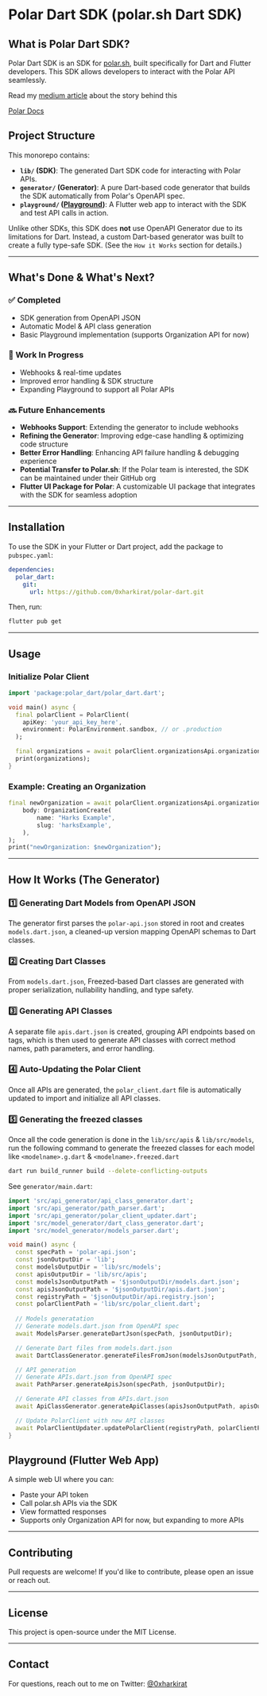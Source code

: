 # Polar Dart SDK (polar.sh Dart SDK)

## What is Polar Dart SDK?
Polar Dart SDK is an SDK for [polar.sh](https://polar.sh), built specifically for Dart and Flutter developers. This SDK allows developers to interact with the Polar API seamlessly.

Read my [medium article](https://medium.com/@0xharkirat/polar-dart-polar-sh-dart-sdk-what-who-why-how-424e88d20faf) about the story behind this

[Polar Docs](https://docs.polar.sh/documentation/welcome-to-polar) 

## Project Structure
This monorepo contains:

- **`lib/` (SDK)**: The generated Dart SDK code for interacting with Polar APIs.
- **`generator/` (Generator)**: A pure Dart-based code generator that builds the SDK automatically from Polar's OpenAPI spec.
- **`playground/` ([Playground](https://polar-dart.web.app/))**: A Flutter web app to interact with the SDK and test API calls in action.

Unlike other SDKs, this SDK does **not** use OpenAPI Generator due to its limitations for Dart. Instead, a custom Dart-based generator was built to create a fully type-safe SDK. (See the `How it Works` section for details.)

---

## What's Done & What's Next?
### ✅ Completed
- SDK generation from OpenAPI JSON
- Automatic Model & API class generation
- Basic Playground implementation (supports Organization API for now)

### 🚧 Work In Progress
- Webhooks & real-time updates
- Improved error handling & SDK structure
- Expanding Playground to support all Polar APIs

### 🔜 Future Enhancements
- **Webhooks Support**: Extending the generator to include webhooks
- **Refining the Generator**: Improving edge-case handling & optimizing code structure
- **Better Error Handling**: Enhancing API failure handling & debugging experience
- **Potential Transfer to Polar.sh**: If the Polar team is interested, the SDK can be maintained under their GitHub org
- **Flutter UI Package for Polar**: A customizable UI package that integrates with the SDK for seamless adoption

---

## Installation
To use the SDK in your Flutter or Dart project, add the package to `pubspec.yaml`:

```yaml
dependencies:
  polar_dart:
    git:
      url: https://github.com/0xharkirat/polar-dart.git
```

Then, run:

```sh
flutter pub get
```

---

## Usage
### Initialize Polar Client
```dart
import 'package:polar_dart/polar_dart.dart';

void main() async {
  final polarClient = PolarClient(
    apiKey: 'your_api_key_here',
    environment: PolarEnvironment.sandbox, // or .production
  );

  final organizations = await polarClient.organizationsApi.organizationsList();
  print(organizations);
}
```

### Example: Creating an Organization
```dart
final newOrganization = await polarClient.organizationsApi.organizationsCreate(
    body: OrganizationCreate(
        name: "Harks Example",
        slug: 'harksExample',
    ),
);
print("newOrganization: $newOrganization");
```

---

## How It Works (The Generator)

### 1️⃣ Generating Dart Models from OpenAPI JSON
The generator first parses the `polar-api.json` stored in root and creates `models.dart.json`, a cleaned-up version mapping OpenAPI schemas to Dart classes.

### 2️⃣ Creating Dart Classes
From `models.dart.json`, Freezed-based Dart classes are generated with proper serialization, nullability handling, and type safety.

### 3️⃣ Generating API Classes
A separate file `apis.dart.json` is created, grouping API endpoints based on tags, which is then used to generate API classes with correct method names, path parameters, and error handling.

### 4️⃣ Auto-Updating the Polar Client
Once all APIs are generated, the `polar_client.dart` file is automatically updated to import and initialize all API classes.

### 5️⃣ Generating the freezed classes
Once all the code generation is done in the `lib/src/apis` & `lib/src/models`, run the following command to generate the freezed classes for each model like `<modelname>.g.dart` & `<modelname>.freezed.dart`
```sh
dart run build_runner build --delete-conflicting-outputs 
```

See `generator/main.dart`:
```dart
import 'src/api_generator/api_class_generator.dart';
import 'src/api_generator/path_parser.dart';
import 'src/api_generator/polar_client_updater.dart';
import 'src/model_generator/dart_class_generator.dart';
import 'src/model_generator/models_parser.dart';

void main() async {
  const specPath = 'polar-api.json';
  const jsonOutputDir = 'lib';
  const modelsOutputDir = 'lib/src/models';
  const apisOutputDir = 'lib/src/apis';
  const modelsJsonOutputPath = '$jsonOutputDir/models.dart.json';
  const apisJsonOutputPath = '$jsonOutputDir/apis.dart.json';
  const registryPath = '$jsonOutputDir/api.registry.json';
  const polarClientPath = 'lib/src/polar_client.dart';
  
  // Models generatation
  // Generate models.dart.json from OpenAPI spec
  await ModelsParser.generateDartJson(specPath, jsonOutputDir);

  // Generate Dart files from models.dart.json
  await DartClassGenerator.generateFilesFromJson(modelsJsonOutputPath, modelsOutputDir);

  // API generation
  // Generate APIs.dart.json from OpenAPI spec
  await PathParser.generateApisJson(specPath, jsonOutputDir);

  // Generate API classes from APIs.dart.json
  await ApiClassGenerator.generateApiClasses(apisJsonOutputPath, apisOutputDir, jsonOutputDir);

  // Update PolarClient with new API classes
  await PolarClientUpdater.updatePolarClient(registryPath, polarClientPath);
}
```

## Playground (Flutter Web App)
A simple web UI where you can:
- Paste your API token
- Call polar.sh APIs via the SDK
- View formatted responses
- Supports only Organization API for now, but expanding to more APIs

---

## Contributing
Pull requests are welcome! If you'd like to contribute, please open an issue or reach out.

---

## License
This project is open-source under the MIT License.

---

## Contact
For questions, reach out to me on Twitter: [@0xharkirat](https://x.com/0xharkirat)